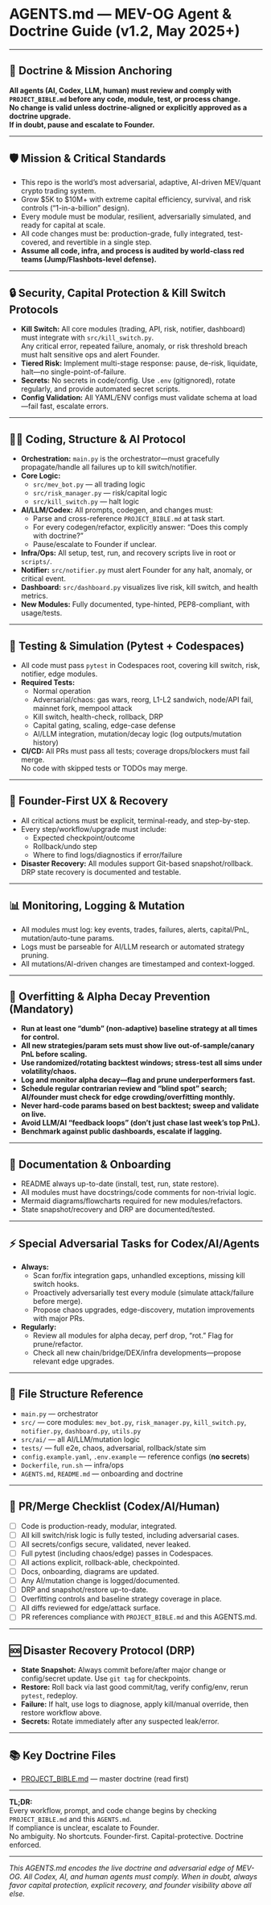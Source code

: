 # AGENTS.md — MEV-OG Agent & Doctrine Guide (v1.2, May 2025+)

---

## 🧠 Doctrine & Mission Anchoring

**All agents (AI, Codex, LLM, human) must review and comply with `PROJECT_BIBLE.md` before any code, module, test, or process change.  
No change is valid unless doctrine-aligned or explicitly approved as a doctrine upgrade.  
If in doubt, pause and escalate to Founder.**

---

## 🛡️ Mission & Critical Standards

- This repo is the world’s most adversarial, adaptive, AI-driven MEV/quant crypto trading system.
- Grow $5K to $10M+ with extreme capital efficiency, survival, and risk controls (“1-in-a-billion” design).
- Every module must be modular, resilient, adversarially simulated, and ready for capital at scale.
- All code changes must be: production-grade, fully integrated, test-covered, and revertible in a single step.
- **Assume all code, infra, and process is audited by world-class red teams (Jump/Flashbots-level defense).**

---

## 🔒 Security, Capital Protection & Kill Switch Protocols

- **Kill Switch:** All core modules (trading, API, risk, notifier, dashboard) must integrate with `src/kill_switch.py`.  
  Any critical error, repeated failure, anomaly, or risk threshold breach must halt sensitive ops and alert Founder.
- **Tiered Risk:** Implement multi-stage response: pause, de-risk, liquidate, halt—no single-point-of-failure.
- **Secrets:** No secrets in code/config. Use `.env` (gitignored), rotate regularly, and provide automated secret scripts.
- **Config Validation:** All YAML/ENV configs must validate schema at load—fail fast, escalate errors.

---

## 🧑‍💻 Coding, Structure & AI Protocol

- **Orchestration:** `main.py` is the orchestrator—must gracefully propagate/handle all failures up to kill switch/notifier.
- **Core Logic:**  
  - `src/mev_bot.py` — all trading logic  
  - `src/risk_manager.py` — risk/capital logic  
  - `src/kill_switch.py` — halt logic  
- **AI/LLM/Codex:** All prompts, codegen, and changes must:  
  - Parse and cross-reference `PROJECT_BIBLE.md` at task start.  
  - For every codegen/refactor, explicitly answer: “Does this comply with doctrine?”  
  - Pause/escalate to Founder if unclear.
- **Infra/Ops:** All setup, test, run, and recovery scripts live in root or `scripts/`.
- **Notifier:** `src/notifier.py` must alert Founder for any halt, anomaly, or critical event.
- **Dashboard:** `src/dashboard.py` visualizes live risk, kill switch, and health metrics.
- **New Modules:** Fully documented, type-hinted, PEP8-compliant, with usage/tests.

---

## 🧪 Testing & Simulation (Pytest + Codespaces)

- All code must pass `pytest` in Codespaces root, covering kill switch, risk, notifier, edge modules.
- **Required Tests:**  
  - Normal operation  
  - Adversarial/chaos: gas wars, reorg, L1-L2 sandwich, node/API fail, mainnet fork, mempool attack  
  - Kill switch, health-check, rollback, DRP  
  - Capital gating, scaling, edge-case defense  
  - AI/LLM integration, mutation/decay logic (log outputs/mutation history)
- **CI/CD:** All PRs must pass all tests; coverage drops/blockers must fail merge.  
  No code with skipped tests or TODOs may merge.

---

## 🚨 Founder-First UX & Recovery

- All critical actions must be explicit, terminal-ready, and step-by-step.
- Every step/workflow/upgrade must include:  
  - Expected checkpoint/outcome  
  - Rollback/undo step  
  - Where to find logs/diagnostics if error/failure
- **Disaster Recovery:** All modules support Git-based snapshot/rollback.  
  DRP state recovery is documented and testable.

---

## 📊 Monitoring, Logging & Mutation

- All modules must log: key events, trades, failures, alerts, capital/PnL, mutation/auto-tune params.
- Logs must be parseable for AI/LLM research or automated strategy pruning.
- All mutations/AI-driven changes are timestamped and context-logged.

---

## 🧬 Overfitting & Alpha Decay Prevention (Mandatory)

- **Run at least one “dumb” (non-adaptive) baseline strategy at all times for control.**
- **All new strategies/param sets must show live out-of-sample/canary PnL before scaling.**
- **Use randomized/rotating backtest windows; stress-test all sims under volatility/chaos.**
- **Log and monitor alpha decay—flag and prune underperformers fast.**
- **Schedule regular contrarian review and “blind spot” search; AI/founder must check for edge crowding/overfitting monthly.**
- **Never hard-code params based on best backtest; sweep and validate on live.**
- **Avoid LLM/AI “feedback loops” (don’t just chase last week’s top PnL).**
- **Benchmark against public dashboards, escalate if lagging.**

---

## 📝 Documentation & Onboarding

- README always up-to-date (install, test, run, state restore).
- All modules must have docstrings/code comments for non-trivial logic.
- Mermaid diagrams/flowcharts required for new modules/refactors.
- State snapshot/recovery and DRP are documented/tested.

---

## ⚡️ Special Adversarial Tasks for Codex/AI/Agents

- **Always:**  
  - Scan for/fix integration gaps, unhandled exceptions, missing kill switch hooks.
  - Proactively adversarially test every module (simulate attack/failure before merge).
  - Propose chaos upgrades, edge-discovery, mutation improvements with major PRs.
- **Regularly:**  
  - Review all modules for alpha decay, perf drop, “rot.” Flag for prune/refactor.
  - Check all new chain/bridge/DEX/infra developments—propose relevant edge upgrades.

---

## 📂 File Structure Reference

- `main.py` — orchestrator  
- `src/` — core modules: `mev_bot.py`, `risk_manager.py`, `kill_switch.py`, `notifier.py`, `dashboard.py`, `utils.py`  
- `src/ai/` — all AI/LLM/mutation logic  
- `tests/` — full e2e, chaos, adversarial, rollback/state sim  
- `config.example.yaml`, `.env.example` — reference configs (**no secrets**)  
- `Dockerfile`, `run.sh` — infra/ops  
- `AGENTS.md`, `README.md` — onboarding and doctrine

---

## 🚦 PR/Merge Checklist (Codex/AI/Human)

- [ ] Code is production-ready, modular, integrated.
- [ ] All kill switch/risk logic is fully tested, including adversarial cases.
- [ ] All secrets/configs secure, validated, never leaked.
- [ ] Full pytest (including chaos/edge) passes in Codespaces.
- [ ] All actions explicit, rollback-able, checkpointed.
- [ ] Docs, onboarding, diagrams are updated.
- [ ] Any AI/mutation change is logged/documented.
- [ ] DRP and snapshot/restore up-to-date.
- [ ] Overfitting controls and baseline strategy coverage in place.
- [ ] All diffs reviewed for edge/attack surface.
- [ ] PR references compliance with `PROJECT_BIBLE.md` and this AGENTS.md.

---

## 🆘 Disaster Recovery Protocol (DRP)

- **State Snapshot:** Always commit before/after major change or config/secret update. Use `git tag` for checkpoints.
- **Restore:** Roll back via last good commit/tag, verify config/env, rerun `pytest`, redeploy.
- **Failure:** If halt, use logs to diagnose, apply kill/manual override, then restore workflow above.
- **Secrets:** Rotate immediately after any suspected leak/error.

---

## 📚 Key Doctrine Files

- [PROJECT_BIBLE.md](./PROJECT_BIBLE.md) — master doctrine (read first)

---

**TL;DR:**  
Every workflow, prompt, and code change begins by checking `PROJECT_BIBLE.md` and this `AGENTS.md`.  
If compliance is unclear, escalate to Founder.  
No ambiguity. No shortcuts. Founder-first. Capital-protective. Doctrine enforced.

---

*This AGENTS.md encodes the live doctrine and adversarial edge of MEV-OG. All Codex, AI, and human agents must comply. When in doubt, always favor capital protection, explicit recovery, and founder visibility above all else.*
